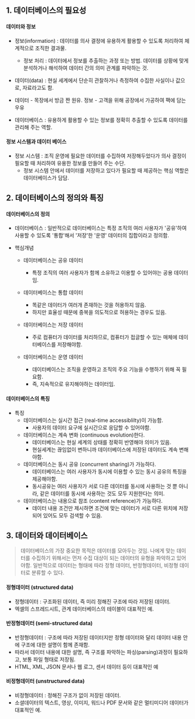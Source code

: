 ## 1. 데이터베이스의 필요성

#### 데이터와 정보

- 정보(information) : 데이터를 의사 결정에 유용하게 활용할 수 있도록 처리하여 체계적으로 조직한 결과물.
  - 정보 처리 : 데이터에서 정보를 추출하는 과정 또는 방법. 데이터를 상황에 맞게 분석하거나 해석하여 데이터 간의 의미 관계를 파악하는 것.

- 데이터(data) : 현실 세계에서 단순히 관찰하거나 측정하여 수집한 사실이나 값으로, 자료라고도 함.
- 데이터 - 목장에서 방금 짠 원유. 정보 - 고객을 위해 공장에서 가공하여 팩에 담는 우유
- 데이터베이스 : 유용하게 활용할 수 있는 정보를 정확히 추출할 수 있도록 데이터를 관리해 주는 역할.

#### 정보 시스템과 데이터 베이스

- 정보 시스템 : 조직 운영에 필요한 데이터를 수집하여 저장해두었다가 의사 결정이 필요할 때 처리하여 유용한 정보를 만들어 주는 수단.
  - 정보 시스템 안에서 데이터를 저장하고 있다가 필요할 때 제공하는 핵심 역할은 데이터베이스가 담담.



## 2. 데이터베이스의 정의와 특징

#### 데이터베이스의 정의

- 데이터베이스 : 일반적으로 데이터베이스는 특정 조직의 여러 사용자가 '공유'하여 사용할 수 있도록 '통합'해서 '저장'한 '운영' 데이터의 집합이라고 정의함.

- 핵심개념

  - 데이터베이스는 공유 데이터
    - 특정 조직의 여러 사용자가 함께 소유하고 이용할 수 있어야는 공용 데이터임.

  - 데이터베이스는 통합 데이터
    - 똑같은 데이터가 여러개 존재하는 것을 허용하지 않음.
    - 하지만 효율성 때문에 중복을 의도적으로 허용하는 경우도 있음.
  - 데이터베이스는 저장 데이터
    - 주로 컴퓨터가 데이터를 처리하므로, 컴퓨터가 접글할 수 있는 매체에 데이터베이스를 저장해야함.
  - 데이터베이스는 운영 데이터
    - 데이터베이스는 조직을 운영하고 조직의 주요 기능을 수행하기 위해 꼭 필요함.
    - 즉, 지속적으로 유지해야하는 데이터임.



#### 데이터베이스의 특징

- 특징
  - 데이터베이스는 실시간 접근 (real-time accessiblilty)이 가능함.
    - 사용자의 데이터 요구에 실시간으로 응답할 수 있어야함.
  - 데이터베이스는 계속 변화 (continuous evolution)한다.
    - 데이터베이스는 현실 세계의 상태를 정확히 반영해야 의미가 있음.
    - 현실세계는 끊임없이 변하니까 데이터베이스에 저장된 데이터도 계속 변해야함.
  - 데이터베이스는 동시 공유 (concurrent sharing)가 가능하다.
    - 데이터베이스는 여러 사용자가 동시에 이용할 수 있는 동시 공유의 특징을 제공해야함.
    - 동시공유는 여러 사용자가 서로 다른 데이터를 동시에 사용하는 것 뿐 아니라, 같은 데이터를 동시에 사용하는 것도 모두 지원한다는 의미.
  - 데이터베이스는 내용으로 참조 (content reference)가 가능하다.
    - 데이터 내용 조건만 제시하면 조건에 맞는 데이터가 서로 다른 위치에 저장되어 있어도 모두 검색할 수 있음.



## 3. 데이터와 데이터베이스

> 데이터베이스의 가장 중요한 목적은 데이터를 모아두는 것임. 나에게 맞는 데이터를 수집하기 위해서는 먼저 수집 대상이 되는 데이터의 유형을 파악하고 있어야함. 일반적으로 데이터는 형태에 따라 정형 데이터, 반정형데이터, 비정형 데이터로 분류할 수 있다.

#### 정형데이터 (structured data)

- 정형데이터 : 구조화된 데이터, 즉 미리 정해진 구조에 따라 저장된 데이터.
- 엑셀의 스프레드시트, 관계 데이터베이스의 테이블이 대표적인 예.

#### 반정형데이터 (semi-structured data)

- 반정형데이터 : 구조에 따라 저장된 데이터지만 정형 데이터와 달리 데이터 내용 안에 구조에 대한 설명이 함께 존재함.
- 따라서 데이터 내용에 대한 설명, 즉 구조를 파악하는 파싱(parsing)과정이 필요하고, 보통 파일 형태로 저장됨.
- HTML, XML, JSON 문서나 웹 로그, 센서 데이터 등이 대표적인 예

#### 비정형데이터 (unstructured data)

- 비정형데이터 : 정해진 구조가 없이 저장된 데이터.
- 소셜데이터의 텍스트, 영상, 이미지, 워드나 PDF 문서와 같은 멀티미디어 데이터가 대표적인 예.